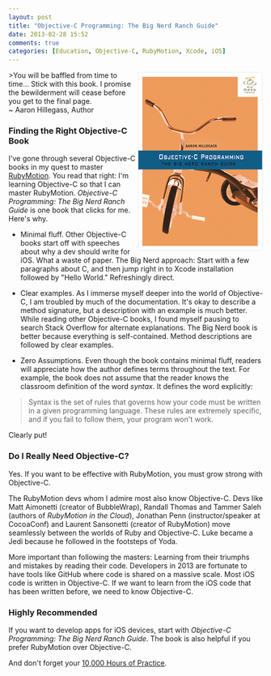```yaml
---
layout: post
title: "Objective-C Programming: The Big Nerd Ranch Guide"
date: 2013-02-28 15:52
comments: true
categories: [Education, Objective-C, RubyMotion, Xcode, iOS]
---
```

<img src="/images/objective-c-big-nerd.png" align="right" width="250" height="357" alt="Objective-C Programming - The Big Nerd Ranch Guide" title="Objective-C Programming - The Big Nerd Ranch Guide">
>You will be baffled from time to time… Stick with this book. I promise the bewilderment will cease before you get to the final page.<br/>~ Aaron Hillegass, Author

### Finding the Right Objective-C Book
I've gone through several Objective-C books in my quest to master [RubyMotion](/blog/2012/10/29/building-ios-apps-with-ruby-motion/). You read that right: I'm learning Objective-C so that I can master RubyMotion. *Objective-C Programming: The Big Nerd Ranch Guide* is one book that clicks for me. Here's why.

<!-- more -->

* Minimal fluff. Other Objective-C books start off with speeches about why a dev should write for iOS. What a waste of paper. The Big Nerd approach: Start with a few paragraphs about C, and then jump right in to Xcode installation followed by "Hello World." Refreshingly direct.

* Clear examples. As I immerse myself deeper into the world of Objective-C, I am troubled by much of the documentation. It's okay to describe a method signature, but a description with an example is much better. While reading other Objective-C books, I found myself pausing to search Stack Overflow for alternate explanations. The Big Nerd book is better because everything is self-contained. Method descriptions are followed by clear examples.

* Zero Assumptions. Even though the book contains minimal fluff, readers will appreciate how the author defines terms throughout the text. For example, the book does not assume that the reader knows the classroom definition of the word *syntax*. It defines the word explicitly:

>Syntax is the set of rules that governs how your code must be written in a given programming language. These rules are extremely specific, and if you fail to follow them, your program won't work.

Clearly put!

### Do I Really Need Objective-C?
Yes. If you want to be effective with RubyMotion, you must grow strong with Objective-C.

The RubyMotion devs whom I admire most also know Objective-C. Devs like Matt Aimonetti (creator of BubbleWrap), Randall Thomas and Tammer Saleh (authors of *RubyMotion in the Cloud*), Jonathan Penn (instructor/speaker at CocoaConf) and Laurent Sansonetti (creator of RubyMotion) move seamlessly between the worlds of Ruby and Objective-C. Luke became a Jedi because he followed in the footsteps of Yoda.

More important than following the masters: Learning from their triumphs and mistakes by reading their code. Developers in 2013 are fortunate to have tools like GitHub where code is shared on a massive scale. Most iOS code is written in Objective-C. If we want to learn from the iOS code that has been written before, we need to know Objective-C.

### Highly Recommended
If you want to develop apps for iOS devices, start with *Objective-C Programming: The Big Nerd Ranch Guide*. The book is also helpful if you prefer RubyMotion over Objective-C.

And don't forget your [10,000 Hours of Practice](/blog/2012/09/03/10000-hours-of-practice/).
